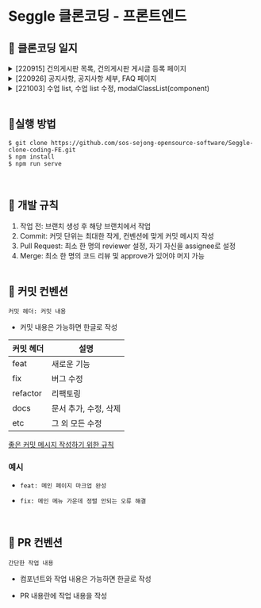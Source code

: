 # Seggle 클론코딩 - 프론트엔드

## 📝 클론코딩 일지

<details>
<summary> [220915] 건의게시판 목록, 건의게시판 게시글 등록 페이지</summary>

<b>반드시 브랜치 생성 후 개발 진행해주세요!</b>

주석을 따라 아래 페이지를 완성해주세요!

- `Board.vue`
- `BoardCreate.vue`
</details>

<details>
<summary> [220926] 공지사항, 공지사항 세부, FAQ 페이지</summary>

- `Announcement.vue`
- `AnnouncementDetail.vue`
- `FAQ.vue`

</details>

<details>
<summary> [221003] 수업 list, 수업 list 수정, modalClassList(component)</summary>

주석으로 쓰여있는 곳에 필요한 HTML, JS 코드를 완성해주세요!

- `EditCassList.vue`
- `ClassList.vue`
- `ModalClassList.vue`

</details>
<br/>

## 📌실행 방법

```
$ git clone https://github.com/sos-sejong-opensource-software/Seggle-clone-coding-FE.git
$ npm install
$ npm run serve
```

<br />

## 📌 개발 규칙

1. 작업 전: 브랜치 생성 후 해당 브랜치에서 작업
2. Commit: 커밋 단위는 최대한 작게, 컨벤션에 맞게 커밋 메시지 작성
3. Pull Request: 최소 한 명의 reviewer 설정, 자기 자신을 assignee로 설정
4. Merge: 최소 한 명의 코드 리뷰 및 approve가 있어야 머지 가능  
   <br/>

## 📌 커밋 컨벤션

`커밋 헤더: 커밋 내용`

- 커밋 내용은 가능하면 한글로 작성

| 커밋 헤더 | 설명                  |
| --------- | --------------------- |
| feat      | 새로운 기능           |
| fix       | 버그 수정             |
| refactor  | 리팩토링              |
| docs      | 문서 추가, 수정, 삭제 |
| etc       | 그 외 모든 수정       |

[좋은 커밋 메시지 작성하기 위한 규칙](https://beomseok95.tistory.com/328)

### 예시

- `feat: 메인 페이지 마크업 완성`
- `fix: 메인 메뉴 가운데 정렬 안되는 오류 해결`

  <br/>

## 📌 PR 컨벤션

`간단한 작업 내용`

- 컴포넌트와 작업 내용은 가능하면 한글로 작성
- PR 내용란에 작업 내용을 작성

  <br/>
